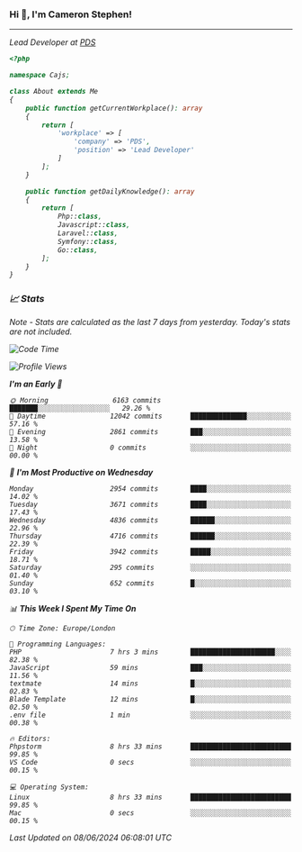 ### Hi 👋, I'm Cameron Stephen!
<hr>
<p><em>Lead Developer at <a href="https://prindatasolutions.co.uk">PDS</a></p>


```php
<?php

namespace Cajs;

class About extends Me
{
    public function getCurrentWorkplace(): array
    {
        return [
            'workplace' => [
                'company' => 'PDS',
                'position' => 'Lead Developer'
            ]
        ];
    }

    public function getDailyKnowledge(): array
    {
        return [
            Php::class,
            Javascript::class,
            Laravel::class,
            Symfony::class,
            Go::class,
        ];
    }
}
```

### 📈 Stats
<p><em>Note - Stats are calculated as the last 7 days from yesterday. Today's stats are not included.</em></p>


<!--START_SECTION:waka-->
![Code Time](http://img.shields.io/badge/Code%20Time-3%2C836%20hrs%2045%20mins-blue)

![Profile Views](http://img.shields.io/badge/Profile%20Views-0-blue)

**I'm an Early 🐤** 

```text
🌞 Morning                6163 commits        ███████░░░░░░░░░░░░░░░░░░   29.26 % 
🌆 Daytime                12042 commits       ██████████████░░░░░░░░░░░   57.16 % 
🌃 Evening                2861 commits        ███░░░░░░░░░░░░░░░░░░░░░░   13.58 % 
🌙 Night                  0 commits           ░░░░░░░░░░░░░░░░░░░░░░░░░   00.00 % 
```
📅 **I'm Most Productive on Wednesday** 

```text
Monday                   2954 commits        ████░░░░░░░░░░░░░░░░░░░░░   14.02 % 
Tuesday                  3671 commits        ████░░░░░░░░░░░░░░░░░░░░░   17.43 % 
Wednesday                4836 commits        ██████░░░░░░░░░░░░░░░░░░░   22.96 % 
Thursday                 4716 commits        ██████░░░░░░░░░░░░░░░░░░░   22.39 % 
Friday                   3942 commits        █████░░░░░░░░░░░░░░░░░░░░   18.71 % 
Saturday                 295 commits         ░░░░░░░░░░░░░░░░░░░░░░░░░   01.40 % 
Sunday                   652 commits         █░░░░░░░░░░░░░░░░░░░░░░░░   03.10 % 
```


📊 **This Week I Spent My Time On** 

```text
🕑︎ Time Zone: Europe/London

💬 Programming Languages: 
PHP                      7 hrs 3 mins        █████████████████████░░░░   82.38 % 
JavaScript               59 mins             ███░░░░░░░░░░░░░░░░░░░░░░   11.56 % 
textmate                 14 mins             █░░░░░░░░░░░░░░░░░░░░░░░░   02.83 % 
Blade Template           12 mins             █░░░░░░░░░░░░░░░░░░░░░░░░   02.50 % 
.env file                1 min               ░░░░░░░░░░░░░░░░░░░░░░░░░   00.38 % 

🔥 Editors: 
Phpstorm                 8 hrs 33 mins       █████████████████████████   99.85 % 
VS Code                  0 secs              ░░░░░░░░░░░░░░░░░░░░░░░░░   00.15 % 

💻 Operating System: 
Linux                    8 hrs 33 mins       █████████████████████████   99.85 % 
Mac                      0 secs              ░░░░░░░░░░░░░░░░░░░░░░░░░   00.15 % 
```


 Last Updated on 08/06/2024 06:08:01 UTC
<!--END_SECTION:waka-->
